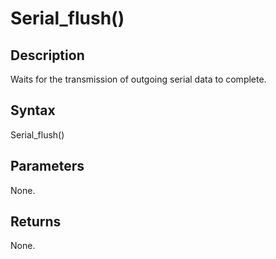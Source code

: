 # Serial\_flush() #

## Description ##
Waits for the transmission of outgoing serial data to complete.

## Syntax ##
Serial\_flush()

## Parameters ##
None.

## Returns ##
None.